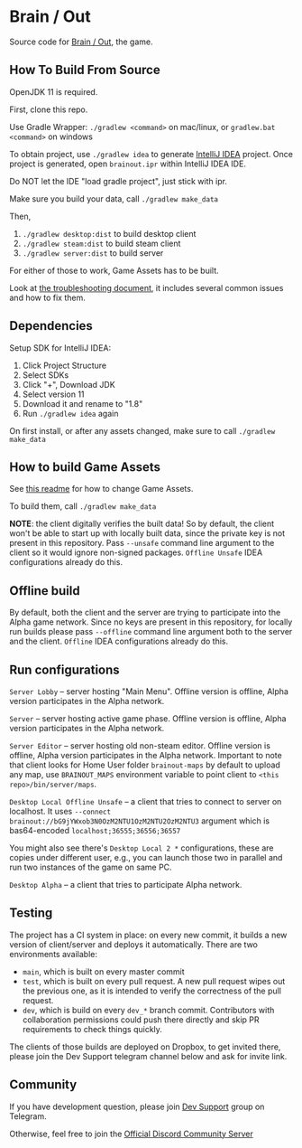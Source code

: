 # Brain / Out

Source code for [Brain / Out](https://brainout.org/), the game.

## How To Build From Source

OpenJDK 11 is required.

First, clone this repo.

Use Gradle Wrapper: `./gradlew <command>` on mac/linux, or `gradlew.bat <command>` on windows

To obtain project, use `./gradlew idea` to generate [IntelliJ IDEA](https://www.jetbrains.com/idea/) project. Once project
   is generated, open `brainout.ipr` within IntelliJ IDEA IDE.

Do NOT let the IDE "load gradle project", just stick with ipr.

Make sure you build your data, call `./gradlew make_data`

Then, 

1. `./gradlew desktop:dist` to build desktop client
2. `./gradlew steam:dist` to build steam client
3. `./gradlew server:dist` to build server

For either of those to work, Game Assets has to be built.

Look at [the troubleshooting document](docs/Troubleshooting.md), it includes several common issues and how to fix them.

## Dependencies

Setup SDK for IntelliJ IDEA:

1. Click Project Structure
2. Select SDKs
3. Click "+", Download JDK
4. Select version 11
5. Download it and rename to "1.8"
6. Run `./gradlew idea` again

On first install, or after any assets changed, make sure to call `./gradlew make_data`

## How to build Game Assets

See [this readme](data/README.md) for how to change Game Assets.

To build them, call `./gradlew make_data`

**NOTE**: the client digitally verifies the built data! So by default, the client
won't be able to start up with locally built data, since the private key is not present in this repository.
Pass `--unsafe` command line argument to the client so it would ignore non-signed packages.
`Offline Unsafe` IDEA configurations already do this.

## Offline build

By default, both the client and the server are trying to participate into the
Alpha game network. Since no keys are present in this repository, for locally run builds please pass
`--offline` command line argument both to the server and the client.
`Offline` IDEA configurations already do this.

## Run configurations

`Server Lobby` – server hosting "Main Menu". Offline version is offline, Alpha version participates
in the Alpha network.

`Server` – server hosting active game phase. Offline version is offline, Alpha version participates
in the Alpha network.

`Server Editor` – server hosting old non-steam editor. Offline version is offline, Alpha version participates
in the Alpha network. Important to note that client looks for Home User folder `brainout-maps` by default to upload 
any map, use `BRAINOUT_MAPS` environment variable to point client to `<this repo>/bin/server/maps`.

`Desktop Local Offline Unsafe` – a client that tries to connect to server on localhost. 
It uses `--connect brainout://bG9jYWxob3N0OzM2NTU1OzM2NTU2OzM2NTU3` argument
which is bas64-encoded `localhost;36555;36556;36557`

You might also see there's `Desktop Local 2 *` configurations, these are copies under different user,
e.g., you can launch those two in parallel and run two instances of the game on same PC.

`Desktop Alpha` – a client that tries to participate Alpha network.

## Testing

The project has a CI system in place: on every new commit, 
it builds a new version of client/server and deploys it automatically.
There are two environments available:

* `main`, which is built on every master commit
* `test`, which is built on every pull request. A new pull request wipes out the previous one,
  as it is intended to verify the correctness of the pull request.
* `dev`, which is build on every `dev_*` branch commit. Contributors with collaboration permissions
  could push there directly and skip PR requirements to check things quickly.

The clients of those builds are deployed on Dropbox, to get invited there,
please join the Dev Support telegram channel below and ask for invite link.

## Community

If you have development question, please join
[Dev Support](https://t.me/+f8ha1XpCJS1mZmUy) group on Telegram.

Otherwise, feel free to join the [Official Discord Community Server](https://discord.gg/eeqyjeG7P5)
